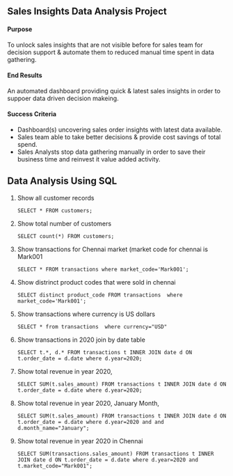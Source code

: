 ## Sales Insights Data Analysis Project
#### Purpose
To unlock sales insights that are not visible before for sales team for decision support & automate them to reduced manual time spent in data gathering.
#### End Results
An automated dashboard providing quick & latest sales insights in order to suppoer data driven decision makeing.
#### Success Criteria
- Dashboard(s) uncovering sales order insights with latest data available.
- Sales team able to take better decisions & provide cost savings of total spend.
- Sales Analysts stop data gathering manually in order to save their business time and reinvest   it value added activity.


## Data Analysis Using SQL

1. Show all customer records

    `SELECT * FROM customers;`

1. Show total number of customers

    `SELECT count(*) FROM customers;`

2. Show transactions for Chennai market (market code for chennai is Mark001

    `SELECT * FROM transactions where market_code='Mark001';`

3. Show distrinct product codes that were sold in chennai

    `SELECT distinct product_code FROM transactions 
    where market_code='Mark001';`

4. Show transactions where currency is US dollars

    `SELECT * from transactions 
    where currency="USD"`

5. Show transactions in 2020 join by date table

    `SELECT t.*, d.* FROM transactions t
    INNER JOIN date d ON t.order_date = d.date
    where d.year=2020;`

6. Show total revenue in year 2020,

    `SELECT SUM(t.sales_amount) FROM transactions t
    INNER JOIN date d ON t.order_date = d.date
    where d.year=2020;`
	
7. Show total revenue in year 2020, January Month,

    `SELECT SUM(t.sales_amount) FROM transactions t
    INNER JOIN date d ON t.order_date = d.date
    where d.year=2020 and and d.month_name="January";`

8. Show total revenue in year 2020 in Chennai

    `SELECT SUM(transactions.sales_amount) FROM transactions t
    INNER JOIN date d ON t.order_date = d.date
    where d.year=2020 and t.market_code="Mark001";`
